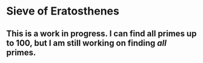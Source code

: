 # Sieve of Eratosthenes

## This is a work in progress. I can find all primes up to 100, but I am still working on finding *all* primes. 

